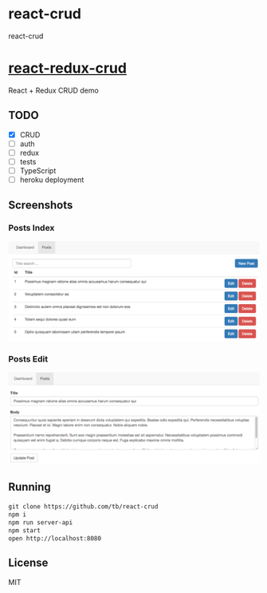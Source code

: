 # react-crud
react-crud

# [react-redux-crud](https://github.com/tb/react-crud)
 
React + Redux CRUD demo
 
## TODO

- [x] CRUD
- [ ] auth
- [ ] redux
- [ ] tests
- [ ] TypeScript
- [ ] heroku deployment
 
## Screenshots

### Posts Index
![Index](docs/index.png?raw=true "Index")

### Posts Edit
![Edit](docs/edit.png?raw=true "Edit")
 
## Running

    git clone https://github.com/tb/react-crud
    npm i
    npm run server-api
    npm start
    open http://localhost:8080

## License

MIT
